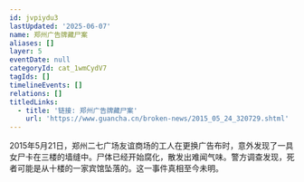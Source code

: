 ```yaml
---
id: jvpiydu3
lastUpdated: '2025-06-07'
name: 郑州广告牌藏尸案
aliases: []
layer: 5
eventDate: null
categoryId: cat_1wmCydV7
tagIds: []
timelineEvents: []
relations: []
titledLinks:
  - title: '链接: 郑州广告牌藏尸案'
    url: 'https://www.guancha.cn/broken-news/2015_05_24_320729.shtml'
---
```

2015年5月21日，郑州二七广场友谊商场的工人在更换广告布时，意外发现了一具女尸卡在三楼的墙缝中。尸体已经开始腐化，散发出难闻气味。警方调查发现，死者可能是从十楼的一家宾馆坠落的。这一事件真相至今未明。

